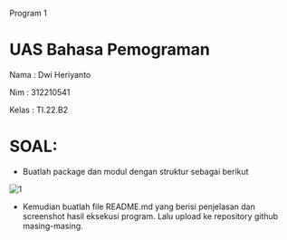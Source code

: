 Program 1

# UAS Bahasa Pemograman

Nama    : Dwi Heriyanto

Nim     : 312210541

Kelas   : TI.22.B2

# SOAL: 
* Buatlah package dan modul dengan struktur sebagai berikut

![1](https://user-images.githubusercontent.com/115912116/210259606-4230f676-a495-4861-8ebf-e2c1bf573e27.PNG)


* Kemudian buatlah file README.md yang berisi penjelasan dan screenshot hasil eksekusi program. Lalu upload ke repository github masing-masing.

